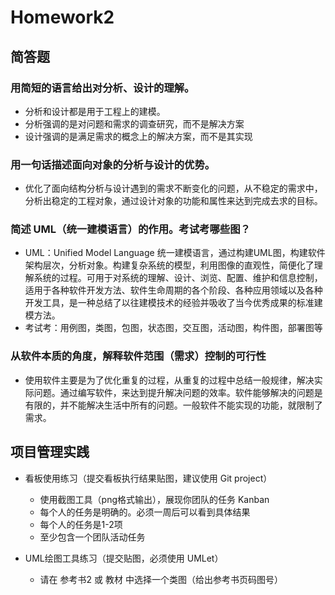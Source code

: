 # Homework2

## 简答题

### 用简短的语言给出对分析、设计的理解。

- 分析和设计都是用于工程上的建模。
- 分析强调的是对问题和需求的调查研究，而不是解决方案
- 设计强调的是满足需求的概念上的解决方案，而不是其实现

### 用一句话描述面向对象的分析与设计的优势。

- 优化了面向结构分析与设计遇到的需求不断变化的问题，从不稳定的需求中，分析出稳定的工程对象，通过设计对象的功能和属性来达到完成去求的目标。

### 简述 UML（统一建模语言）的作用。考试考哪些图？

- UML：Unified Model Language 统一建模语言，通过构建UML图，构建软件架构层次，分析对象。构建复杂系统的模型，利用图像的直观性，简便化了理解系统的过程。可用于对系统的理解、设计、浏览、配置、维护和信息控制，适用于各种软件开发方法、软件生命周期的各个阶段、各种应用领域以及各种开发工具，是一种总结了以往建模技术的经验并吸收了当今优秀成果的标准建模方法。
- 考试考：用例图，类图，包图，状态图，交互图，活动图，构件图，部署图等

### 从软件本质的角度，解释软件范围（需求）控制的可行性

- 使用软件主要是为了优化重复的过程，从重复的过程中总结一般规律，解决实际问题。通过编写软件，来达到提升解决问题的效率。软件能够解决的问题是有限的，并不能解决生活中所有的问题。一般软件不能实现的功能，就限制了需求。

## 项目管理实践

- 看板使用练习（提交看板执行结果贴图，建议使用 Git project）
  - 使用截图工具（png格式输出），展现你团队的任务 Kanban
  - 每个人的任务是明确的。必须一周后可以看到具体结果
  - 每个人的任务是1-2项
  - 至少包含一个团队活动任务


- UML绘图工具练习（提交贴图，必须使用 UMLet）
  - 请在 参考书2 或 教材 中选择一个类图（给出参考书页码图号）